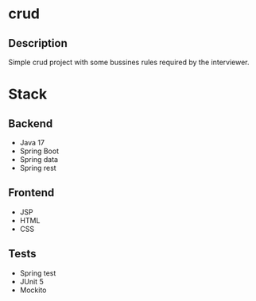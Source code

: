 # crud

## Description
Simple crud project with some bussines rules required by the interviewer.

# Stack
## Backend
- Java 17
- Spring Boot
- Spring data
- Spring rest

## Frontend
- JSP
- HTML
- CSS

## Tests
- Spring test
- JUnit 5
- Mockito
